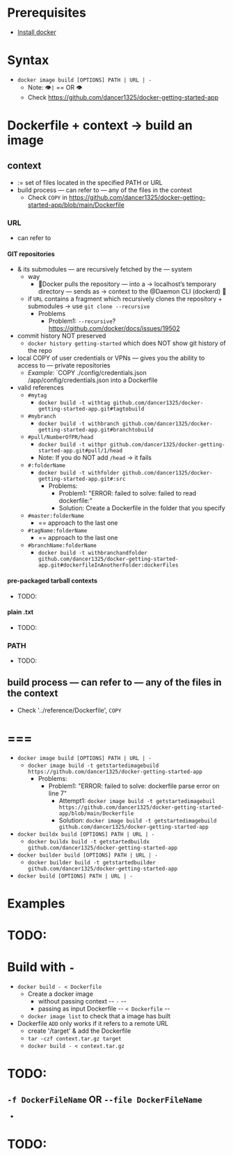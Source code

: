 # Prerequisites
* [Install docker](https://docs.docker.com/get-docker/)

# Syntax
* `docker image build [OPTIONS] PATH | URL | -`
  * Note: 👁️`|`  == OR 👁️
  * Check https://github.com/dancer1325/docker-getting-started-app

# Dockerfile + context -> build an image
## context
* := set of files located in the specified PATH or URL
* build process — can refer to — any of the files in the context
  * Check `COPY` in https://github.com/dancer1325/docker-getting-started-app/blob/main/Dockerfile
### URL
* can refer to
#### GIT repositories
* & its submodules — are recursively fetched by the — system
  * way
    * 🧠Docker pulls the repository — into a → localhost’s temporary directory — sends as →  context to the @Daemon CLI (dockerd) 🧠 
  * if `URL` contains a fragment which recursively clones the repository + submodules → use `git clone --recursive`
    * Problems
      * Problem1: `--recursive`? https://github.com/docker/docs/issues/19502
* commit history NOT preserved
  * `docker history getting-started` which does NOT show git history of the repo
* local COPY of user credentials or VPNs — gives you the ability to access to — private repositories
  * _Example:_ `COPY ./config/credentials.json /app/config/credentials.json into a Dockerfile
* valid references
  * `#mytag`
    * `docker build -t withtag github.com/dancer1325/docker-getting-started-app.git#tagtobuild`
  * `#mybranch`
    * `docker build -t withbranch github.com/dancer1325/docker-getting-started-app.git#branchtobuild`
  * `#pull/NumberOfPR/head`
    * `docker build -t withpr github.com/dancer1325/docker-getting-started-app.git#pull/1/head`
    * Note: If you do NOT add `/head` -> it fails
  * `#:folderName`
    * `docker build -t withfolder github.com/dancer1325/docker-getting-started-app.git#:src`
      * Problems:
        * Problem1: "ERROR: failed to solve: failed to read dockerfile:"
        * Solution: Create a Dockerfile in the folder that you specify
  * `#master:folderName`
    * == approach to the last one
  * `#tagName:folderName`
    * == approach to the last one
  * `#branchName:folderName`
    * `docker build -t withbranchandfolder github.com/dancer1325/docker-getting-started-app.git#dockerfileInAnotherFolder:dockerFiles`
#### pre-packaged tarball contexts
* TODO:
#### plain .txt
* TODO:


### PATH
* TODO:

## build process — can refer to — any of the files in the context
* Check '../reference/Dockerfile', `COPY`

# ===
* `docker image build [OPTIONS] PATH | URL | -`
  * `docker image build -t getstartedimagebuild https://github.com/dancer1325/docker-getting-started-app`
    * Problems:
      * Problem1: "ERROR: failed to solve: dockerfile parse error on line 7"
        * Attempt1: `docker image build -t getstartedimagebuil https://github.com/dancer1325/docker-getting-started-app/blob/main/Dockerfile`
        * Solution: `docker image build -t getstartedimagebuild github.com/dancer1325/docker-getting-started-app`
* `docker buildx build [OPTIONS] PATH | URL | -`
  * `docker buildx build -t getstartedbuildx github.com/dancer1325/docker-getting-started-app`
* `docker builder build [OPTIONS] PATH | URL | -`
  * `docker builder build -t getstartedbuilder github.com/dancer1325/docker-getting-started-app`
* `docker build [OPTIONS] PATH | URL | -`


# Examples
# TODO:
# Build with `-`
* `docker build - < Dockerfile`
  * Create a docker image
    * without passing context -- `-` --
    * passing as input Dockerfile -- `< Dockerfile` --
  * `docker image list` to check that a <none> image has built
* Dockerfile `ADD` only works if it refers to a remote URL
  * create '/target' & add the Dockerfile
  * `tar -czf context.tar.gz target`
  * `docker build - < context.tar.gz`
# TODO:
## `-f DockerFileName` OR `--file DockerFileName`
*  

# TODO: